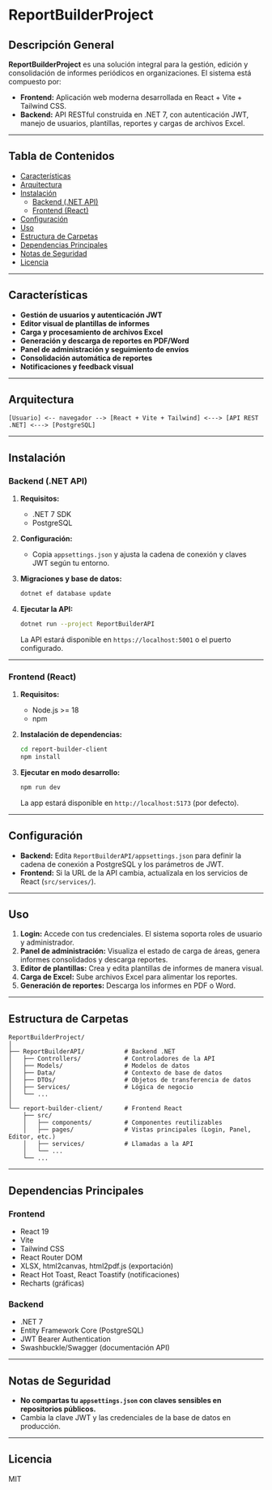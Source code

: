# ReportBuilderProject

## Descripción General

**ReportBuilderProject** es una solución integral para la gestión, edición y consolidación de informes periódicos en organizaciones. El sistema está compuesto por:

- **Frontend:** Aplicación web moderna desarrollada en React + Vite + Tailwind CSS.
- **Backend:** API RESTful construida en .NET 7, con autenticación JWT, manejo de usuarios, plantillas, reportes y cargas de archivos Excel.

---

## Tabla de Contenidos

- [Características](#características)
- [Arquitectura](#arquitectura)
- [Instalación](#instalación)
  - [Backend (.NET API)](#backend-net-api)
  - [Frontend (React)](#frontend-react)
- [Configuración](#configuración)
- [Uso](#uso)
- [Estructura de Carpetas](#estructura-de-carpetas)
- [Dependencias Principales](#dependencias-principales)
- [Notas de Seguridad](#notas-de-seguridad)
- [Licencia](#licencia)

---

## Características

- **Gestión de usuarios y autenticación JWT**
- **Editor visual de plantillas de informes**
- **Carga y procesamiento de archivos Excel**
- **Generación y descarga de reportes en PDF/Word**
- **Panel de administración y seguimiento de envíos**
- **Consolidación automática de reportes**
- **Notificaciones y feedback visual**

---

## Arquitectura

```
[Usuario] <-- navegador --> [React + Vite + Tailwind] <---> [API REST .NET] <---> [PostgreSQL]
```

---

## Instalación

### Backend (.NET API)

1. **Requisitos:**
   - .NET 7 SDK
   - PostgreSQL

2. **Configuración:**
   - Copia `appsettings.json` y ajusta la cadena de conexión y claves JWT según tu entorno.

3. **Migraciones y base de datos:**
   ```bash
   dotnet ef database update
   ```

4. **Ejecutar la API:**
   ```bash
   dotnet run --project ReportBuilderAPI
   ```

   La API estará disponible en `https://localhost:5001` o el puerto configurado.

---

### Frontend (React)

1. **Requisitos:**
   - Node.js >= 18
   - npm

2. **Instalación de dependencias:**
   ```bash
   cd report-builder-client
   npm install
   ```

3. **Ejecutar en modo desarrollo:**
   ```bash
   npm run dev
   ```

   La app estará disponible en `http://localhost:5173` (por defecto).

---

## Configuración

- **Backend:** Edita `ReportBuilderAPI/appsettings.json` para definir la cadena de conexión a PostgreSQL y los parámetros de JWT.
- **Frontend:** Si la URL de la API cambia, actualízala en los servicios de React (`src/services/`).

---

## Uso

1. **Login:** Accede con tus credenciales. El sistema soporta roles de usuario y administrador.
2. **Panel de administración:** Visualiza el estado de carga de áreas, genera informes consolidados y descarga reportes.
3. **Editor de plantillas:** Crea y edita plantillas de informes de manera visual.
4. **Carga de Excel:** Sube archivos Excel para alimentar los reportes.
5. **Generación de reportes:** Descarga los informes en PDF o Word.

---

## Estructura de Carpetas

```
ReportBuilderProject/
│
├── ReportBuilderAPI/           # Backend .NET
│   ├── Controllers/            # Controladores de la API
│   ├── Models/                 # Modelos de datos
│   ├── Data/                   # Contexto de base de datos
│   ├── DTOs/                   # Objetos de transferencia de datos
│   ├── Services/               # Lógica de negocio
│   └── ...
│
└── report-builder-client/      # Frontend React
    ├── src/
    │   ├── components/         # Componentes reutilizables
    │   ├── pages/              # Vistas principales (Login, Panel, Editor, etc.)
    │   ├── services/           # Llamadas a la API
    │   └── ...
    └── ...
```

---

## Dependencias Principales

### Frontend

- React 19
- Vite
- Tailwind CSS
- React Router DOM
- XLSX, html2canvas, html2pdf.js (exportación)
- React Hot Toast, React Toastify (notificaciones)
- Recharts (gráficas)

### Backend

- .NET 7
- Entity Framework Core (PostgreSQL)
- JWT Bearer Authentication
- Swashbuckle/Swagger (documentación API)

---

## Notas de Seguridad

- **No compartas tu `appsettings.json` con claves sensibles en repositorios públicos.**
- Cambia la clave JWT y las credenciales de la base de datos en producción.

---

## Licencia

MIT
